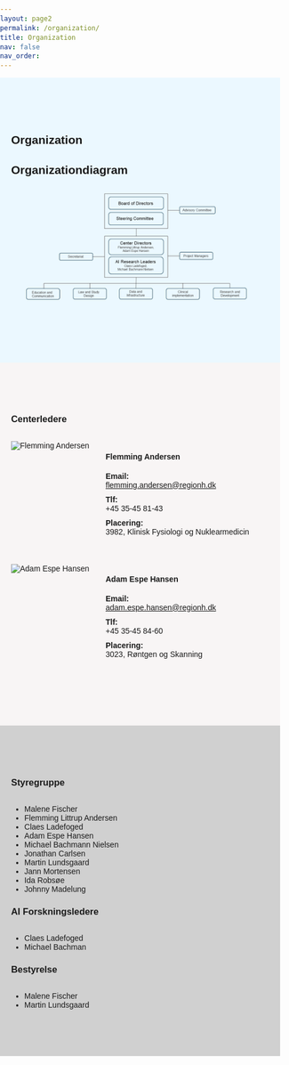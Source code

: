 ```yaml
---
layout: page2
permalink: /organization/
title: Organization
nav: false
nav_order: 
---
```


<style>
  /* Generel reset af margin og padding */
  body {
    margin: 0;
    padding: 0;
    font-family: Arial, sans-serif; /* Tilføj en standard skrifttype for bedre læsbarhed */
  }

  /* Container til at centrere sektioner */
  .container {
    max-width: 1200px;
    margin: 0 auto;
    padding: 20px;
  }

  /* Sektioner med forskellige baggrundsfarver */
  .organization-section, .centerledere-section, .leadership-section {
    padding-top: 50px;
    padding-bottom: 50px;
  }

  .organization-section {
    background-color: #EBF8FF;
  }

  .centerledere-section {
    background-color: #F8F5F5;
  }

  .leadership-section {
    background-color: #d0d0d0;
  }

  /* Styling for leader box */
  .leader-box {
    display: flex;
    flex-direction: row; /* Ændret til rækkevisning på store skærme */
    align-items: flex-start;
    margin-bottom: 40px;
  }

  .leader-box img {
    width: 150px; /* Fast bredde til billeder */
    height: 150px; /* Fast højde til billeder */
    object-fit: cover;
    border-radius: 0%;
    margin-right: 20px;
  }

  .leader-info {
    flex: 1;
  }

  /* Styling for overskrifter */
  h2, h3 {
    text-align: left;
    margin-bottom: 30px;
  }

  /* Styling for kontaktinformation */
  .contact-item {
    margin-bottom: 10px;
  }

  .contact-item strong {
    display: block;
  }

  .contact-item span {
    display: block;
    word-break: break-word; /* Gør at lang tekst brækker til næste linje */
  }

  /* Responsive design */
  @media (max-width: 768px) {
    .container {
      padding: 10px; /* Reducer padding på små skærme */
    }

    .leader-box {
      flex-direction: column; /* Ændrer layout til kolonnevisning på små skærme */
      align-items: center; /* Centrerer indholdet horisontalt */
    }

    .leader-box img {
      width: 100%; /* Gør billedet responsivt */
      max-width: 150px; /* Bevarer maksimal bredde */
      margin-right: 0; /* Fjerner margin til højre */
      margin-bottom: 10px; /* Tilføjer afstand mellem billede og kontaktinformation */
    }

    .contact-item {
      width: 100%; /* Gør kontaktoplysningerne fuldt ud tilgængelige på små skærme */
    }

    .contact-item strong {
      margin-bottom: 5px; /* Tilføjer lidt afstand mellem etiketten og værdien */
    }

    .leadership-section .row {
      flex-direction: column; /* Ændrer rækkefølge på kolonner til én kolonne */
    }

    .leadership-section .col-md-4 {
      margin-bottom: 20px; /* Tilføjer afstand mellem sektioner */
    }
  }
</style>



<!-- Organization sektion -->
<div class="organization-section">
  <div class="container">
    <h2>Organization</h2>
    <strong style="font-size: 1.5em;">Organizationdiagram</strong>
    <img src="/assets/img/Organisationsdiagram.png" alt="Organizational Diagram">
  </div>
</div>

<!-- Centerledere sektion -->
<div class="centerledere-section">
  <div class="container">
    <h3>Centerledere</h3>
    <div class="row">
      <div class="col-md-6">
        <div class="leader-box">
          <img src="/assets/img/Portræt_Flemming.jpg" alt="Flemming Andersen">
          <div class="leader-info">
            <h4>Flemming Andersen</h4>
            <div class="contact-item">
              <strong>Email:</strong>
              <span><a href="mailto:flemming.andersen@regionh.dk">flemming.andersen@regionh.dk</a></span>
            </div>
            <div class="contact-item">
              <strong>Tlf:</strong>
              <span>+45 35-45 81-43</span>
            </div>
            <div class="contact-item">
              <strong>Placering:</strong>
              <span>3982, Klinisk Fysiologi og Nuklearmedicin</span>
            </div>
          </div>
        </div>
      </div>
      <div class="col-md-6">
        <div class="leader-box">
          <img src="/assets/img/Portræt_Adam.jpg" alt="Adam Espe Hansen">
          <div class="leader-info">
            <h4>Adam Espe Hansen</h4>
            <div class="contact-item">
              <strong>Email:</strong>
              <span><a href="mailto:adam.espe.hansen@regionh.dk">adam.espe.hansen@regionh.dk</a></span>
            </div>
            <div class="contact-item">
              <strong>Tlf:</strong>
              <span>+45 35-45 84-60</span>
            </div>
            <div class="contact-item">
              <strong>Placering:</strong>
              <span>3023, Røntgen og Skanning</span>
            </div>
          </div>
        </div>
      </div>
    </div>
  </div>
</div>

<!-- Leadership sektion -->
<div class="leadership-section">
  <div class="container">
    <div class="row">
      <div class="col-md-4">
        <h3>Styregruppe</h3>
        <ul>
          <li>Malene Fischer</li>
          <li>Flemming Littrup Andersen</li>
          <li>Claes Ladefoged</li>
          <li>Adam Espe Hansen</li>
          <li>Michael Bachmann Nielsen</li>
          <li>Jonathan Carlsen</li>
          <li>Martin Lundsgaard</li>
          <li>Jann Mortensen</li>
          <li>Ida Robsøe</li>
          <li>Johnny Madelung</li>
        </ul>
      </div>
      <div class="col-md-4">
        <h3>AI Forskningsledere</h3>
        <ul>
          <li>Claes Ladefoged</li>
          <li>Michael Bachman</li>
        </ul>
      </div>
      <div class="col-md-4">
        <h3>Bestyrelse</h3>
        <ul>
          <li>Malene Fischer</li>
          <li>Martin Lundsgaard</li>
        </ul>
      </div>
    </div>
  </div>
</div>
